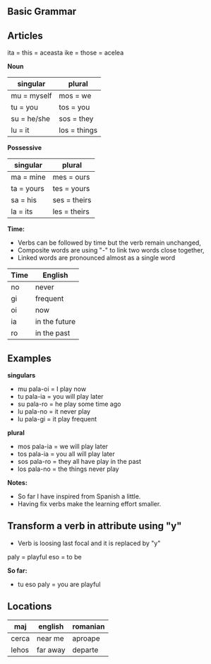 ## Basic Grammar

## Articles

ita = this   = aceasta
ike = those  = acelea

**Noun**

singular      | plural
--------------|-----------------------------
mu = myself   | mos = we
tu = you      | tos = you
su = he/she   | sos = they
lu = it       | los = things

**Possessive**

singular   | plural
-----------|--------------------------------
ma = mine  | mes = ours
ta = yours | tes = yours
sa = his   | ses = theirs
la = its   | les = theirs

**Time:**

* Verbs can be followed by time but the verb remain unchanged,
* Composite words are using "-" to link two words close together,
* Linked words are pronounced almost as a single word

Time    | English
--------|--------------------------------
no      | never 
gi      | frequent
oi      | now
ia      | in the future
ro      | in the past

## Examples

**singulars**

* mu pala-oi = I play now
* tu pala-ia = you will play later
* su pala-ro = he play some time ago
* lu pala-no = it never play
* lu pala-gi = it play frequent

**plural**
* mos pala-ia = we will play later
* tos pala-ia = you all will play later
* sos pala-ro = they all have play in the past 
* los pala-no = the things never play

**Notes:** 

* So far I have inspired from Spanish a little.
* Having fix verbs make the learning effort smaller.

## Transform a verb in attribute using "y"

* Verb is loosing last focal and it is replaced by "y"

paly = playful
eso  = to be

**So far:**
* tu eso paly = you are playful 

## Locations

maj   | english       | romanian
------|---------------|-----------------
cerca | near me       | aproape
lehos | far away      | departe